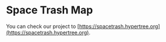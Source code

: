 # Space Trash Map
You can check our project to [https://spacetrash.hypertree.org](https://spacetrash.hypertree.org).
